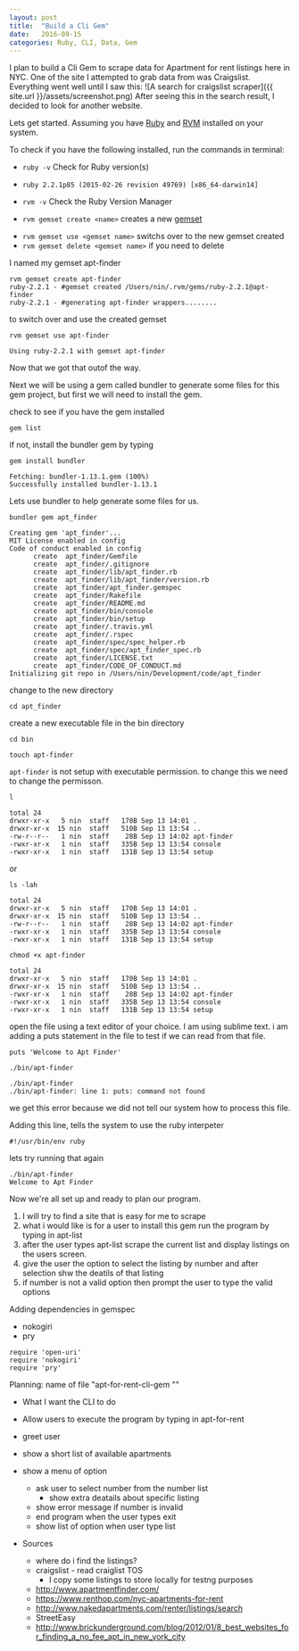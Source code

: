 ```yaml
---
layout: post
title:  "Build a Cli Gem"
date:   2016-09-15
categories: Ruby, CLI, Data, Gem
---
```


I plan to build a Cli Gem to scrape data for Apartment for rent listings here in NYC. One of the site I attempted to grab data from was Craigslist. Everything went well until I saw this: ![A search for craigslist scraper]({{ site.url }}/assets/screenshot.png) After seeing this in the search result, I decided to look for another website. 

Lets get started. Assuming you have [Ruby](https://www.ruby-lang.org/en/downloads/) and [RVM](https://rvm.io/rvm/install) installed on your system.

To check if you have the following installed, run the commands in terminal:

* `ruby -v` Check for Ruby version(s)

* `ruby 2.2.1p85 (2015-02-26 revision 49769) [x86_64-darwin14]`

* `rvm -v` Check the Ruby Version Manager

* `rvm gemset create <name>` creates a new [gemset](https://rvm.io/gemsets)
- `rvm gemset use <gemset name>` switchs over to the new gemset created
- `rvm gemset delete <gemset name>` if you need to delete

I named my gemset apt-finder

```
rvm gemset create apt-finder
ruby-2.2.1 - #gemset created /Users/nin/.rvm/gems/ruby-2.2.1@apt-finder
ruby-2.2.1 - #generating apt-finder wrappers........
```

to switch over and use the created gemset

`rvm gemset use apt-finder`

```
Using ruby-2.2.1 with gemset apt-finder
```

Now that we got that outof the way.

Next we will be using a gem called bundler to generate some files for this gem project, but first we will need to install the gem.

check to see if you have the gem installed 

`gem list`

if not, install the bundler gem by typing

`gem install bundler`

```
Fetching: bundler-1.13.1.gem (100%)
Successfully installed bundler-1.13.1
```

Lets use bundler to help generate some files for us.

<!-- Depending on your system, you may or may not be prompted with set up. -->

`bundler gem apt_finder`

```
Creating gem 'apt_finder'...
MIT License enabled in config
Code of conduct enabled in config
      create  apt_finder/Gemfile
      create  apt_finder/.gitignore
      create  apt_finder/lib/apt_finder.rb
      create  apt_finder/lib/apt_finder/version.rb
      create  apt_finder/apt_finder.gemspec
      create  apt_finder/Rakefile
      create  apt_finder/README.md
      create  apt_finder/bin/console
      create  apt_finder/bin/setup
      create  apt_finder/.travis.yml
      create  apt_finder/.rspec
      create  apt_finder/spec/spec_helper.rb
      create  apt_finder/spec/apt_finder_spec.rb
      create  apt_finder/LICENSE.txt
      create  apt_finder/CODE_OF_CONDUCT.md
Initializing git repo in /Users/nin/Development/code/apt_finder
```

change to the new directory

`cd apt_finder` 

create a new executable file in the bin directory

`cd bin` 

`touch apt-finder`

`apt-finder` is not setup with executable permission. to change this we need to change the permisson. 

`l`

```
total 24
drwxr-xr-x   5 nin  staff   170B Sep 13 14:01 .
drwxr-xr-x  15 nin  staff   510B Sep 13 13:54 ..
-rw-r--r--   1 nin  staff    28B Sep 13 14:02 apt-finder
-rwxr-xr-x   1 nin  staff   335B Sep 13 13:54 console
-rwxr-xr-x   1 nin  staff   131B Sep 13 13:54 setup
```

or

`ls -lah`

```
total 24
drwxr-xr-x   5 nin  staff   170B Sep 13 14:01 .
drwxr-xr-x  15 nin  staff   510B Sep 13 13:54 ..
-rw-r--r--   1 nin  staff    28B Sep 13 14:02 apt-finder
-rwxr-xr-x   1 nin  staff   335B Sep 13 13:54 console
-rwxr-xr-x   1 nin  staff   131B Sep 13 13:54 setup
```


`chmod +x apt-finder`

```
total 24
drwxr-xr-x   5 nin  staff   170B Sep 13 14:01 .
drwxr-xr-x  15 nin  staff   510B Sep 13 13:54 ..
-rwxr-xr-x   1 nin  staff    28B Sep 13 14:02 apt-finder
-rwxr-xr-x   1 nin  staff   335B Sep 13 13:54 console
-rwxr-xr-x   1 nin  staff   131B Sep 13 13:54 setup
``` 
open the file using a text editor of your choice. I am using sublime text. i am adding a puts statement in the file to test if we can read from that file.

`puts 'Welcome to Apt Finder'`

`./bin/apt-finder` 

```
./bin/apt-finder 
./bin/apt-finder: line 1: puts: command not found
```

we get this error because we did not tell our system how to process this file. 

Adding this line, tells the system to use the ruby interpeter

`#!/usr/bin/env ruby` 

lets try running that again
```
./bin/apt-finder 
Welcome to Apt Finder
```

Now we're all set up and ready to plan our program.

1. I will try to find a site that is easy for me to scrape 
2. what i would like is for a user to install this gem run the program by typing in apt-list
3. after the user types apt-list scrape the current list and display listings on the users screen.
4. give the user the option to select the listing by number and after selection shw the deatils of that listing
5. if number is not a valid option then prompt the user to type the valid options

Adding dependencies in gemspec
- nokogiri
- pry

```
require 'open-uri'
require 'nokogiri'
require 'pry'
```

Planning:
name of file "apt-for-rent-cli-gem ""
  - What I want the CLI to do
  - Allow users to execute the program by typing in apt-for-rent
  - greet user 
  - show a short list of available apartments
  - show a menu of option
    - ask user to select number from the number list 
      - show extra deatails about specific listing
    - show error message if number is invalid
    - end program when the user types exit
    - show list of option when user type list

  - Sources
    - where do i find the listings?
    - craigslist - read craiglist TOS
      - I copy some listings to store locally for testng purposes
    - http://www.apartmentfinder.com/
    - https://www.renthop.com/nyc-apartments-for-rent
    - http://www.nakedapartments.com/renter/listings/search
    - StreetEasy
    - http://www.brickunderground.com/blog/2012/01/8_best_websites_for_finding_a_no_fee_apt_in_new_york_city







